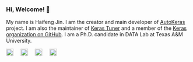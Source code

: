 ### Hi, Welcome! 👋

My name is Haifeng Jin. I am the creator and main developer of [AutoKeras](https://autokeras.com/) project.
I am also the maintainer of [Keras Tuner](https://keras-team.github.io/keras-tuner/) and a member of the [Keras organization on GitHub](https://github.com/orgs/keras-team/people).
I am a Ph.D. candidate in DATA Lab at Texas A&M University.

<a href="https://www.linkedin.com/in/HaifengJin" title="Linkedin"><img src="https://haifengjin.com/img/linkedin.svg" width="20"></a>
&nbsp; &nbsp;
<a href="https://scholar.google.com/citations?user=OAj0lr0AAAAJ&amp;hl=en" title="Google Scholar"><img src="https://haifengjin.com/img/scholar.svg" width="20"></a>
&nbsp; &nbsp;
<a href="https://twitter.com/haifeng_jin" title="Twitter"><img src="https://haifengjin.com/img/twitter.svg" width="20"></a>
&nbsp; &nbsp;
<a href="https://www.zhihu.com/people/jin-hai-feng-68" title="知乎"><img src="https://haifengjin.com/img/zhihu.svg" width="20"></a>


                        
<!--
**haifeng-jin/haifeng-jin** is a ✨ _special_ ✨ repository because its `README.md` (this file) appears on your GitHub profile.

Here are some ideas to get you started:

- 🔭 I’m currently working on ...
- 🌱 I’m currently learning ...
- 👯 I’m looking to collaborate on ...
- 🤔 I’m looking for help with ...
- 💬 Ask me about ...
- 📫 How to reach me: ...
- 😄 Pronouns: ...
- ⚡ Fun fact: ...
-->
